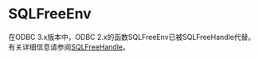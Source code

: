 # SQLFreeEnv<a name="ZH-CN_TOPIC_0242371451"></a>

在ODBC 3.x版本中，ODBC 2.x的函数SQLFreeEnv已被SQLFreeHandle代替。有关详细信息请参阅[SQLFreeHandle](SQLFreeHandle.md)。
